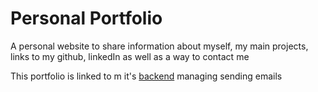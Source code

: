 # Personal Portfolio

A personal website to share information about myself, my main projects, links to my github, linkedIn as well as a way to contact me

This portfolio is linked to m it's [backend](https://github.com/AminesCodes/Portfolio_Backend) managing sending emails